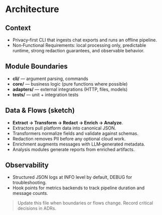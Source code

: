 # Architecture

## Context
- Privacy‑first CLI that ingests chat exports and runs an offline pipeline.
- Non‑Functional Requirements: local processing only, predictable runtime, strong redaction guarantees, and observable behavior.

## Module Boundaries
- **cli/** — argument parsing, commands
- **core/** — business logic (pure functions where possible)
- **adapters/** — external integrations (HTTP, files, models)
- **tests/** — unit + integration tests

## Data & Flows (sketch)
- **Extract → Transform → Redact → Enrich → Analyze**.
- Extractors pull platform data into canonical JSON.
- Transformers normalize fields and validate against schemas.
- Redaction removes PII before any optional cloud work.
- Enrichment augments messages with LLM‑generated metadata.
- Analysis modules generate reports from enriched artifacts.

## Observability
- Structured JSON logs at INFO level by default, DEBUG for troubleshooting.
- Hook points for metrics backends to track pipeline duration and message counts.

> Update this file when boundaries or flows change. Record critical decisions in ADRs.
